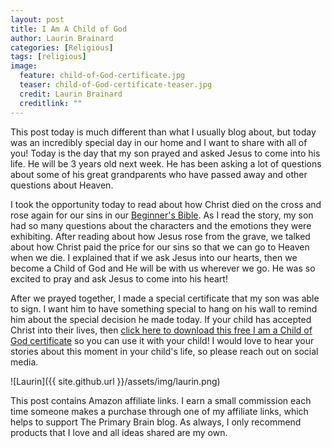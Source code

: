 ```yaml
---
layout: post
title: I Am A Child of God
author: Laurin Brainard
categories: [Religious]
tags: [religious]
image:
  feature: child-of-God-certificate.jpg
  teaser: child-of-God-certificate-teaser.jpg
  credit: Laurin Brainard
  creditlink: ""
---
```

This post today is much different than what I usually blog about, but today was an incredibly special day in our home and I want to share with all of you! Today is the day that my son prayed and asked Jesus to come into his life. He will be 3 years old next week. He has been asking a lot of questions about some of his great grandparents who have passed away and other questions about Heaven. 

I took the opportunity today to read about how Christ died on the cross and rose again for our sins in our [Beginner's Bible](https://www.amazon.com/gp/product/031075013X/ref=as_li_tl?ie=UTF8&camp=1789&creative=9325&creativeASIN=031075013X&linkCode=as2&tag=theprimarybra-20&linkId=dd6edeaa97a0baf2f410731dd7f7f3ee). As I read the story, my son had so many questions about the characters and the emotions they were exhibiting. After reading about how Jesus rose from the grave, we talked about how Christ paid the price for our sins so that we can go to Heaven when we die. I explained that if we ask Jesus into our hearts, then we become a Child of God and He will be with us wherever we go. He was so excited to pray and ask Jesus to come into his heart! 

After we prayed together, I made a special certificate that my son was able to sign. I want him to have something special to hang on his wall to remind him about the special decision he made today. If your child has accepted Christ into their lives, then [click here to download this free I am a Child of God certificate](https://drive.google.com/file/d/1WNaM66M3IwOSOeb_L7-co6OHEeoAJh9r/view?usp=sharing) so you can use it with your child! I would love to hear your stories about this moment in your child's life, so please reach out on social media. 

![Laurin]({{ site.github.url }}/assets/img/laurin.png)

This post contains Amazon affiliate links. I earn a small commission each time someone makes a purchase through one of my affiliate links, which helps to support The Primary Brain blog. As always, I only recommend products that I love and all ideas shared are my own. 